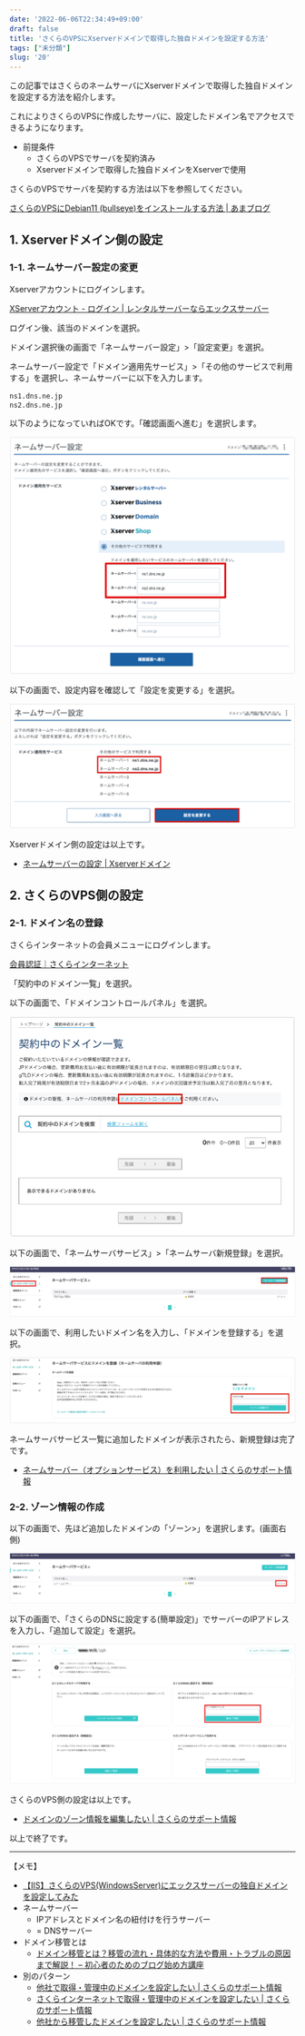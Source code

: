 ```yaml
---
date: '2022-06-06T22:34:49+09:00'
draft: false
title: 'さくらのVPSにXserverドメインで取得した独自ドメインを設定する方法'
tags: ["未分類"]
slug: '20'
---
```


この記事ではさくらのネームサーバにXserverドメインで取得した独自ドメインを設定する方法を紹介します。

これによりさくらのVPSに作成したサーバに、設定したドメイン名でアクセスできるようになります。

- 前提条件
  - さくらのVPSでサーバを契約済み
  - Xserverドメインで取得した独自ドメインをXserverで使用

さくらのVPSでサーバを契約する方法は以下を参照してください。

[さくらのVPSにDebian11 (bullseye)をインストールする方法 | あまブログ](https://ama-blog.com/14/)

## 1. Xserverドメイン側の設定

### 1-1. ネームサーバー設定の変更

Xserverアカウントにログインします。

[XServerアカウント - ログイン | レンタルサーバーならエックスサーバー](https://secure.xserver.ne.jp/xapanel/login/xserver/)

ログイン後、該当のドメインを選択。

ドメイン選択後の画面で「ネームサーバー設定」>「設定変更」を選択。

ネームサーバー設定で「ドメイン適用先サービス」>「その他のサービスで利用する」を選択し、ネームサーバーに以下を入力します。

```
ns1.dns.ne.jp
ns2.dns.ne.jp
```

以下のようになっていればOKです。「確認画面へ進む」を選択します。

![ネームサーバー設定1](images/1.png)


以下の画面で、設定内容を確認して「設定を変更する」を選択。

![ネームサーバー設定2](images/2.png)

Xserverドメイン側の設定は以上です。

- [ネームサーバーの設定 | Xserverドメイン](https://www.xdomain.ne.jp/manual/man_domain_namesever_setting.php)

## 2. さくらのVPS側の設定

### 2-1. ドメイン名の登録

さくらインターネットの会員メニューにログインします。

[会員認証｜さくらインターネット](https://secure.sakura.ad.jp/auth/login?url=https://secure.sakura.ad.jp/menu/top/)

「契約中のドメイン一覧」を選択。

以下の画面で、「ドメインコントロールパネル」を選択。

![契約中のドメイン一覧](images/3.png)

以下の画面で、「ネームサーバサービス」>「ネームサーバ新規登録」を選択。

![ネームサーバサービス](images/4.png)

以下の画面で、利用したいドメイン名を入力し、「ドメインを登録する」を選択。

![ドメインを登録する](images/5.png)

ネームサーバサービス一覧に追加したドメインが表示されたら、新規登録は完了です。

- [ネームサーバー（オプションサービス）を利用したい | さくらのサポート情報](https://help.sakura.ad.jp/domain/2303/)

### 2-2. ゾーン情報の作成

以下の画面で、先ほど追加したドメインの「ゾーン>」を選択します。(画面右側)

![ゾーン情報の作成1](images/6.png)

以下の画面で、「さくらのDNSに設定する(簡単設定)」でサーバーのIPアドレスを入力し、「追加して設定」を選択。

![ゾーン情報の作成2](images/7.png)

さくらのVPS側の設定は以上です。

- [ドメインのゾーン情報を編集したい | さくらのサポート情報](https://help.sakura.ad.jp/domain/2302/?article_anchor=js-nav-3)

以上で終了です。

---

【メモ】

- [【IIS】さくらのVPS(WindowsServer)にエックスサーバーの独自ドメインを設定してみた](https://pentan.net/sakuravps-xdomain-windows/)
- ネームサーバー
  - IPアドレスとドメイン名の紐付けを行うサーバー
  - = DNSサーバー
- ドメイン移管とは 
  - [ドメイン移管とは？移管の流れ・具体的な方法や費用・トラブルの原因まで解説！ – 初心者のためのブログ始め方講座](https://www.xserver.ne.jp/blog/domain-transfer/)
- 別のパターン
  - [他社で取得・管理中のドメインを設定したい | さくらのサポート情報](https://help.sakura.ad.jp/domain/2147/)
  - [さくらインターネットで取得・管理中のドメインを設定したい | さくらのサポート情報](https://help.sakura.ad.jp/domain/2145/)
  - [他社から移管したドメインを設定したい | さくらのサポート情報](https://help.sakura.ad.jp/domain/2146/)
